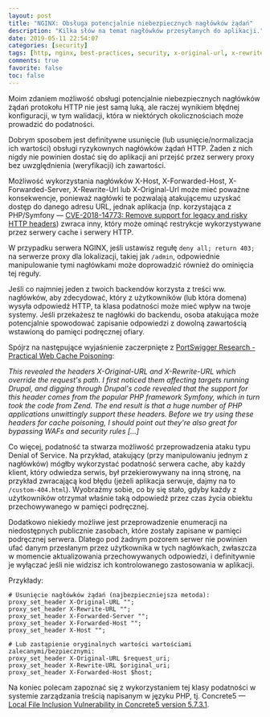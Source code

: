 ```yaml
---
layout: post
title: "NGINX: Obsługa potencjalnie niebezpiecznych nagłówków żądań"
description: "Kilka słów na temat nagłówków przesyłanych do aplikacji."
date: 2019-05-11 22:54:07
categories: [security]
tags: [http, nginx, best-practices, security, x-original-url, x-rewrite-url, x-forwarded-server]
comments: true
favorite: false
toc: false
---
```


Moim zdaniem możliwość obsługi potencjalnie niebezpiecznych nagłówków żądań protokołu HTTP nie jest samą luką, ale raczej wynikiem błędnej konfiguracji, w tym walidacji, która w niektórych okolicznościach może prowadzić do podatności.

Dobrym sposobem jest definitywne usunięcie (lub usunięcie/normalizacja ich wartości) obsługi ryzykownych nagłówków żądań HTTP. Żaden z nich nigdy nie powinien dostać się do aplikacji ani przejść przez serwery proxy bez uwzględnienia (weryfikacji) ich zawartości.

Możliwość wykorzystania nagłówków <span class="h-b">X-Host</span>, <span class="h-b">X-Forwarded-Host</span>, <span class="h-b">X-Forwarded-Server</span>, <span class="h-b">X-Rewrite-Url</span> lub <span class="h-b">X-Original-Url</span> może mieć poważne konsekwencje, ponieważ nagłówki te pozwalają atakującemu uzyskać dostęp do danego adresu URL, jednak aplikacja (np. korzystająca z PHP/Symfony — [CVE-2018-14773: Remove support for legacy and risky HTTP headers](https://symfony.com/blog/cve-2018-14773-remove-support-for-legacy-and-risky-http-headers)) zwraca inny, który może ominąć restrykcje wykorzystywane przez serwery cache i serwery HTTP.

W przypadku serwera NGINX, jeśli ustawisz regułę `deny all; return 403;` na serwerze proxy dla lokalizacji, takiej jak `/admin`, odpowiednie manipulowanie tymi nagłówkami może doprowadzić również do ominięcia tej reguły.

Jeśli co najmniej jeden z twoich backendów korzysta z treści ww. nagłówków, aby zdecydować, który z użytkowników (lub która domena) wysyła odpowiedź HTTP, ta klasa podatności może mieć wpływ na twoje systemy. Jeśli przekażesz te nagłówki do backendu, osoba atakująca może potencjalnie spowodować zapisanie odpowiedzi z dowolną zawartością wstawioną do pamięci podręcznej ofiary.

Spójrz na następujące wyjaśnienie zaczerpnięte z [PortSwigger Research - Practical Web Cache Poisoning](https://portswigger.net/research/practical-web-cache-poisoning):

<p class="ext">
  <em>
    This revealed the headers X-Original-URL and X-Rewrite-URL which override the request's path. I first noticed them affecting targets running Drupal, and digging through Drupal's code revealed that the support for this header comes from the popular PHP framework Symfony, which in turn took the code from Zend. The end result is that a huge number of PHP applications unwittingly support these headers. Before we try using these headers for cache poisoning, I should point out they're also great for bypassing WAFs and security rules [...]
  </em>
</p>

Co więcej, podatność ta stwarza możliwość przeprowadzenia ataku typu Denial of Service. Na przykład, atakujący (przy manipulowaniu jednym z nagłówków) mógłby wykorzystać podatność serwera cache, aby każdy klient, który odwiedza serwis, był przekierowywany na inną stronę, na przykład zwracającą kod błędu (jeżeli aplikacja serwuje, dajmy na to `/custom-404.html`). Wyobraźmy sobie, co by się stało, gdyby każdy z użytkowników otrzymał właśnie taką odpowiedź przez czas życia obiektu przechowywanego w pamięci podręcznej.

Dodatkowo niekiedy możliwe jest przeprowadzenie enumeracji na niedostępnych publicznie zasobach, które zostały zapisane w pamięci podręcznej serwera. Dlatego pod żadnym pozorem serwer nie powinien ufać danym przesłanym przez użytkownika w tych nagłówkach, zwłaszcza w momencie aktualizowania przechowywanych odpowiedzi, i definitywnie je wyłączać jeśli nie widzisz ich kontrolowanego zastosowania w aplikacji.

Przykłady:

```nginx
# Usunięcie nagłówków żądań (najbezpieczniejsza metoda):
proxy_set_header X-Original-URL "";
proxy_set_header X-Rewrite-URL "";
proxy_set_header X-Forwarded-Server "";
proxy_set_header X-Forwarded-Host "";
proxy_set_header X-Host "";

# Lub zastąpienie oryginalnych wartości wartościami zalecanymi/bezpiecznymi:
proxy_set_header X-Original-URL $request_uri;
proxy_set_header X-Rewrite-URL $original_uri;
proxy_set_header X-Forwarded-Host $host;
```

Na koniec polecam zapoznać się z wykorzystaniem tej klasy podatności w systemie zarządzania treścią napisanym w języku PHP, tj. Concrete5 — [Local File Inclusion Vulnerability in Concrete5 version 5.7.3.1](https://hackerone.com/reports/59665).
